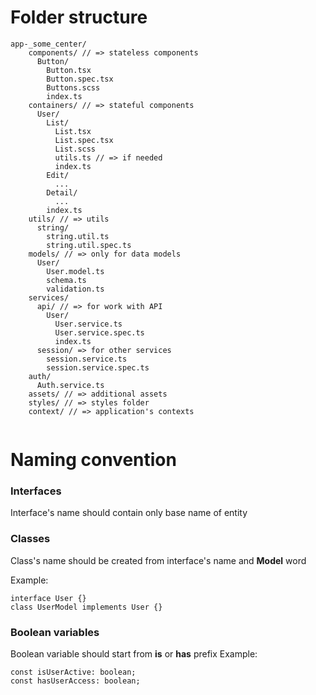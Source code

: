 # Folder structure

```
app-_some_center/
    components/ // => stateless components 
      Button/
        Button.tsx
        Button.spec.tsx
        Buttons.scss
        index.ts
    containers/ // => stateful components
      User/
        List/
          List.tsx
          List.spec.tsx
          List.scss
          utils.ts // => if needed
          index.ts
        Edit/
          ...
        Detail/
          ...
        index.ts  
    utils/ // => utils
      string/
        string.util.ts
        string.util.spec.ts
    models/ // => only for data models
      User/
        User.model.ts
        schema.ts
        validation.ts
    services/
      api/ // => for work with API
        User/
          User.service.ts
          User.service.spec.ts
          index.ts
      session/ => for other services
        session.service.ts
        session.service.spec.ts
    auth/
      Auth.service.ts
    assets/ // => additional assets
    styles/ // => styles folder
    context/ // => application's contexts
    
```

# Naming convention

### Interfaces

Interface's name should contain only base name of entity

### Classes

Class's name should be created from interface's name and **Model** word

Example: 
```
interface User {}
class UserModel implements User {}
```

### Boolean variables

Boolean variable should start from **is** or **has** prefix
Example:
```
const isUserActive: boolean;
const hasUserAccess: boolean;
```